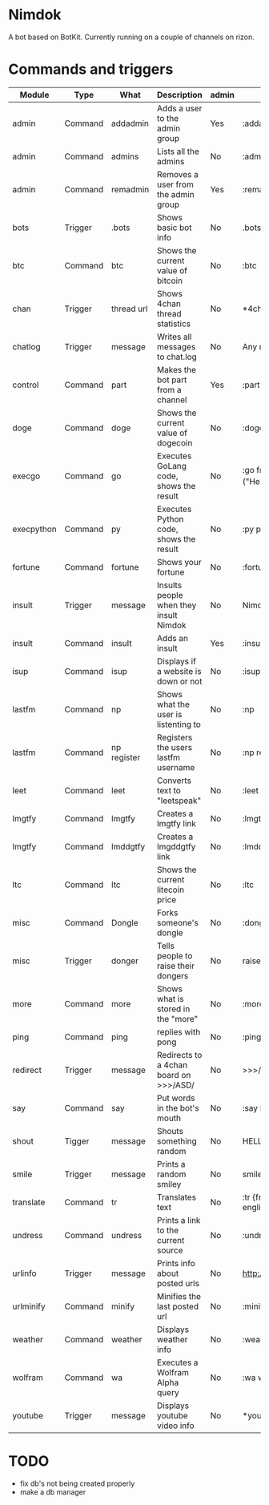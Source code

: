Nimdok
======

A bot based on BotKit. Currently running on a couple of channels on rizon.

Commands and triggers
======
| Module  | Type    | What             | Description                           | admin | Example         |
| --------|---------|------------------|---------------------------------------|-------|-------------------|
| admin   | Command | addadmin         | Adds a user to the admin group        | Yes   | :addadmin shodan  |
| admin   | Command | admins           | Lists all the admins                  | No    | :admins           |
| admin   | Command | remadmin         | Removes a user from the admin group   | Yes   | :remadmin shodan  |
| bots    | Trigger | .bots            | Shows basic bot info                  | No    | .bots             |
| btc     | Command | btc              | Shows the current value of bitcoin    | No    | :btc              |
| chan    | Trigger | thread url       | Shows 4chan thread statistics         | No    | \*4chan thread\*  |
| chatlog | Trigger | message          | Writes all messages to chat.log       | No    | Any message       |
| control | Command | part             | Makes the bot part from a channel     | Yes   | :part #/g/sicp    |
| doge    | Command | doge             | Shows the current value of dogecoin   | No    | :doge             |
| execgo  | Command | go               | Executes GoLang code, shows the result| No    | :go fmt &#124; fmt.Println ("Hello, 世界") |
| execpython | Command | py            | Executes Python code, shows the result| No    | :py print "hi"    |
| fortune | Command | fortune          | Shows your fortune                    | No    | :fortune          |
| insult  | Trigger | message          | Insults people when they insult Nimdok| No    | Nimdok sucks      |
| insult  | Command | insult           | Adds an insult                        | Yes   | :insult okay then |
| isup    | Command | isup             | Displays if a website is down or not  | No    | :isup google.com  |
| lastfm  | Command | np               | Shows what the user is listenting to  | No    | :np               |
| lastfm  | Command | np register      | Registers the users lastfm username   | No    | :np register usr  |
| leet    | Command | leet             | Converts text to "leetspeak"          | No    | :leet hello world |
| lmgtfy  | Command | lmgtfy           | Creates a lmgtfy link                 | No    | :lmgtfy something |
| lmgtfy  | Command | lmddgtfy         | Creates a lmgddgtfy link              | No    | :lmddgtfy stuff   |
| ltc     | Command | ltc              | Shows the current litecoin price      | No    | :ltc              |
| misc    | Command | Dongle           | Forks someone's dongle                | No    | :dongle shodan    |
| misc    | Trigger | donger           | Tells people to raise their dongers   | No    | raise that donger |
| more    | Command | more             | Shows what is stored in the "more"    | No    | :more             |
| ping    | Command | ping             | replies with pong                     | No    | :ping             |
| redirect| Trigger | message          | Redirects to a 4chan board on >>>/ASD/| No    | >>>/g/            |
| say     | Command | say              | Put words in the bot's mouth          | No    | :say hello world  |
| shout   | Tigger  | message          | Shouts something random               | No    | HELLO WORLD       |
| smile   | Trigger | message          | Prints a random smiley                | No    | smile             |
| translate| Command| tr               | Translates text                       | No    | :tr {from auto} {to english} hello world |
| undress | Command | undress          | Prints a link to the current source   | No    | :undress          |
| urlinfo | Trigger | message          | Prints info about posted urls         | No    | http://example.com/ |
| urlminify| Command| minify           | Minifies the last posted url          | No    | :minify           |
| weather | Command | weather          | Displays weather info                 | No    | :weather new york |
| wolfram | Command | wa               | Executes a Wolfram Alpha query        | No    | :wa wine in france|
| youtube | Trigger | message          | Displays youtube video info           | No    | \*youtube link\*  |


TODO
======
* fix db's not being created properly
* make a db manager
